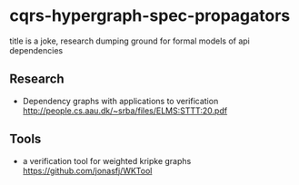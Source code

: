 # cqrs-hypergraph-spec-propagators

title is a joke, research dumping ground for formal models of api dependencies

## Research

* Dependency graphs with applications to verification http://people.cs.aau.dk/~srba/files/ELMS:STTT:20.pdf

## Tools

* a verification tool for weighted kripke graphs https://github.com/jonasfj/WKTool
